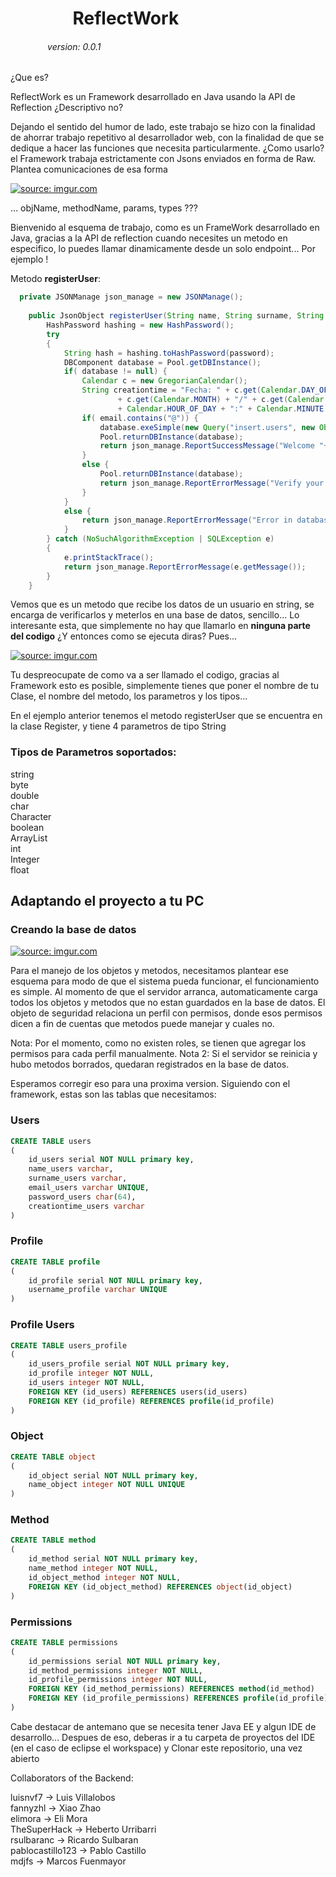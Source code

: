 <h1>&nbsp;&nbsp;&nbsp;&nbsp;&nbsp;&nbsp;&nbsp;&nbsp;&nbsp;&nbsp;&nbsp;&nbsp;&nbsp;&nbsp;&nbsp;ReflectWork</h1>
<h6>&nbsp;&nbsp;&nbsp;&nbsp;&nbsp;&nbsp;&nbsp;&nbsp;&nbsp;&nbsp;&nbsp;&nbsp;&nbsp;&nbsp;&nbsp;version: 0.0.1</h6>

<p>¿Que es?

ReflectWork es un Framework desarrollado en Java usando la API de Reflection ¿Descriptivo no?

Dejando el sentido del humor de lado, este trabajo se hizo con la finalidad de ahorrar trabajo repetitivo al desarrollador web, con la finalidad de que se dedique a hacer las funciones que necesita particularmente. ¿Como usarlo? el Framework trabaja estrictamente con Jsons enviados en forma de Raw. Plantea comunicaciones de esa forma</p>


<a href="https://imgur.com/3wKj1iq"><img src="https://i.imgur.com/3wKj1iq.png" title="source: imgur.com" /></a>

<p>... objName, methodName, params, types ???

Bienvenido al esquema de trabajo, como es un FrameWork desarrollado en Java, gracias a la API de reflection cuando necesites un metodo en especifico, lo puedes llamar dinamicamente desde un solo endpoint... Por ejemplo !

Metodo <b>registerUser</b>: </p>

```java
  private JSONManage json_manage = new JSONManage();
	
	public JsonObject registerUser(String name, String surname, String email, String password) {
		HashPassword hashing = new HashPassword();
		try 
		{
			String hash = hashing.toHashPassword(password);
			DBComponent database = Pool.getDBInstance();
			if( database != null) {
				Calendar c = new GregorianCalendar();
				String creationtime = "Fecha: " + c.get(Calendar.DAY_OF_MONTH) + "/"
						+ c.get(Calendar.MONTH) + "/" + c.get(Calendar.YEAR)+ " Hora: "
						+ Calendar.HOUR_OF_DAY + ":" + Calendar.MINUTE + ":" + Calendar.SECOND;
				if( email.contains("@")) {
					database.exeSimple(new Query("insert.users", new Object[] {name, surname, email, hash, creationtime}));
					Pool.returnDBInstance(database);
					return json_manage.ReportSuccessMessage("Welcome "+name+" "+surname+" You're registered !");
				}
				else {
					Pool.returnDBInstance(database);
					return json_manage.ReportErrorMessage("Verify your email address");
				}
			}
			else {
				return json_manage.ReportErrorMessage("Error in database consults");
			}
		} catch (NoSuchAlgorithmException | SQLException e) 
		{
			e.printStackTrace();
			return json_manage.ReportErrorMessage(e.getMessage());
		}
	}
```
<p>Vemos que es un metodo que recibe los datos de un usuario en string, se encarga de verificarlos y meterlos en una base de datos, sencillo... Lo interesante esta, que simplemente no hay que llamarlo en <b>ninguna parte del codigo</b> ¿Y entonces como se ejecuta diras? Pues...</p>

<a href="https://imgur.com/udkkW7U"><img src="https://i.imgur.com/udkkW7U.png" title="source: imgur.com" /></a>

<p>Tu despreocupate de como va a ser llamado el codigo, gracias al Framework esto es posible, simplemente tienes que poner el nombre de tu Clase, el nombre del metodo, los parametros y los tipos... 

En el ejemplo anterior tenemos el metodo registerUser que se encuentra en la clase Register, y tiene 4 parametros de tipo String<p>
	
<h3>Tipos de Parametros soportados:</h3>
string<br/>
byte<br/>
double<br/>
char<br/>
Character<br/>
boolean<br/>
ArrayList<br/>
int<br/>
Integer<br/>
float<br/>


<h2>Adaptando el proyecto a tu PC</h2>
<h3>Creando la base de datos</h3>
<a href="https://imgur.com/3T0XAsU"><img src="https://i.imgur.com/3T0XAsU.png" title="source: imgur.com" /></a>
<p>Para el manejo de los objetos y metodos, necesitamos plantear ese esquema para modo de que el sistema pueda funcionar, el funcionamiento es simple. Al momento de que el servidor arranca, automaticamente carga todos los objetos y metodos que no estan guardados en la base de datos. El objeto de seguridad relaciona un perfil con permisos, donde esos permisos dicen a fin de cuentas que metodos puede manejar y cuales no. 

Nota: Por el momento, como no existen roles, se tienen que agregar los permisos para cada perfil manualmente.
Nota 2: Si el servidor se reinicia y hubo metodos borrados, quedaran registrados en la base de datos.

Esperamos corregir eso para una proxima version. Siguiendo con el framework, estas son las tablas que necesitamos:</p>

<h3>Users</h3>

```sql
CREATE TABLE users
(
    id_users serial NOT NULL primary key,
    name_users varchar,
    surname_users varchar,
    email_users varchar UNIQUE,
    password_users char(64),
    creationtime_users varchar
)
```
<h3>Profile</h3>

```sql
CREATE TABLE profile
(
    id_profile serial NOT NULL primary key,
    username_profile varchar UNIQUE
)
```

<h3>Profile Users</h3>

```sql
CREATE TABLE users_profile
(
    id_users_profile serial NOT NULL primary key,
    id_profile integer NOT NULL,
    id_users integer NOT NULL,
    FOREIGN KEY (id_users) REFERENCES users(id_users)
    FOREIGN KEY (id_profile) REFERENCES profile(id_profile)
)
```
<h3>Object</h3>

```sql
CREATE TABLE object
(
    id_object serial NOT NULL primary key,
    name_object integer NOT NULL UNIQUE
)
```

<h3>Method</h3>

```sql
CREATE TABLE method
(
    id_method serial NOT NULL primary key,
    name_method integer NOT NULL,
    id_object_method integer NOT NULL,
    FOREIGN KEY (id_object_method) REFERENCES object(id_object)
)
```

<h3>Permissions</h3>

```sql
CREATE TABLE permissions
(
    id_permissions serial NOT NULL primary key,
    id_method_permissions integer NOT NULL,
    id_profile_permissions integer NOT NULL,
    FOREIGN KEY (id_method_permissions) REFERENCES method(id_method)
    FOREIGN KEY (id_profile_permissions) REFERENCES profile(id_profile)
)
```


<p>Cabe destacar de antemano que se necesita tener Java EE y algun IDE de desarrollo... Despues de eso, deberas ir a tu carpeta de proyectos del IDE (en el caso de eclipse el workspace) y Clonar este repositorio, una vez abierto</p>

Collaborators of the Backend:

luisnvf7 -> Luis Villalobos <br/>
fannyzhl -> Xiao Zhao <br/>
elimora -> Eli Mora <br/>
TheSuperHack -> Heberto Urribarri <br/>
rsulbaranc -> Ricardo Sulbaran <br/>
pablocastillo123 -> Pablo Castillo <br/>
mdjfs -> Marcos Fuenmayor
